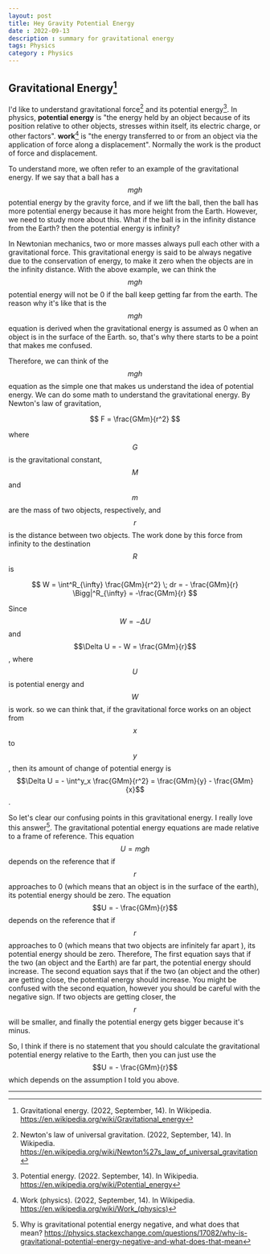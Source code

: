 ```yaml
---
layout: post
title: Hey Gravity Potential Energy
date : 2022-09-13
description : summary for gravitational energy
tags: Physics
category : Physics
---
```




## Gravitational Energy[^1]

I'd like to understand gravitational force[^2] and its potential energy[^3].  In physics, **potential energy** is "the energy held by an object because of its position relative to other objects, stresses within itself, its electric charge, or other factors".  **work**[^4] is "the energy transferred to or from an object via the application of force along a displacement". Normally the work is the product of force and displacement.

To understand more, we often refer to an example of the gravitational energy. If we say that a ball has a $$mgh$$ potential energy by the gravity force, and if we lift the ball, then the ball has more potential energy because it has more height from the Earth. However, we need to study more about this. What if the ball is in the infinity distance from the Earth? then the potential energy is infinity?

In Newtonian mechanics, two or more masses always pull each other with a gravitational force. This gravitational energy is said to be always negative due to the conservation of energy, to make it zero when the objects are in the infinity distance. With the above example, we can think the $$mgh$$ potential energy will not be 0 if the ball keep getting far from the earth. The reason why it's like that is the $$mgh$$ equation is derived when the gravitational energy is assumed as 0 when an object is in the surface of the Earth. so, that's why there starts to be a point that makes me confused. 

Therefore, we can think of the $$mgh$$ equation as the simple one that makes us understand the idea of potential energy. We can do some math to understand the gravitational energy. By Newton's law of gravitation,

$$
F = \frac{GMm}{r^2}
$$

where $$G$$ is the gravitational constant, $$M$$ and $$m$$ are the mass of two objects, respectively, and $$r$$ is the distance between two objects. The work done by this force from infinity to the destination $$R$$ is

$$
W = \int^R_{\infty} \frac{GMm}{r^2} \; dr = - \frac{GMm}{r} \Bigg|^R_{\infty} = -\frac{GMm}{r}
$$

Since $$W = - \Delta U$$ and $$\Delta U = - W = \frac{GMm}{r}$$, where $$U$$ is potential energy and $$W$$ is work. so we can think that, if the gravitational force works on an object from $$x$$ to $$y$$, then its amount of change of potential energy is $$\Delta U =   - \int^y_x \frac{GMm}{r^2} = \frac{GMm}{y}  - \frac{GMm}{x}$$.

So let's clear our confusing points in this gravitational energy. I really love this answer[^5]. The gravitational potential energy equations are made relative to a frame of reference. This equation $$U = mgh$$ depends on the reference that if $$r$$ approaches to 0 (which means that an object is in the surface of the earth), its potential energy should be zero. The equation $$U = - \frac{GMm}{r}$$ depends on the reference that if $$r$$ approaches to 0 (which means that two objects are infinitely far apart ), its potential energy should be zero. Therefore, The first equation says that if the two (an object and the Earth) are far part, the potential energy should increase. The second equation says that if the two (an object and the other) are getting close, the potential energy should increase. You might be confused with the second equation, however you should be careful with the negative sign. If two objects are getting closer, the $$r$$ will be smaller, and finally the potential energy gets bigger because it's minus.

So, I think if there is no statement that you should calculate the gravitational potential energy relative to the Earth, then you can just use the $$U = - \frac{GMm}{r}$$ which depends on the assumption I told you above.



---


[^1]: Gravitational energy. (2022, September, 14). In Wikipedia. https://en.wikipedia.org/wiki/Gravitational_energy
[^2]: Newton's law of universal gravitation. (2022, September, 14). In Wikipedia. https://en.wikipedia.org/wiki/Newton%27s_law_of_universal_gravitation
[^3]: Potential energy. (2022. September, 14). In Wikipedia. https://en.wikipedia.org/wiki/Potential_energy
[^4]: Work (physics). (2022, September, 14). In Wikipedia. https://en.wikipedia.org/wiki/Work_(physics)
[^5]: Why is gravitational potential energy negative, and what does that mean? https://physics.stackexchange.com/questions/17082/why-is-gravitational-potential-energy-negative-and-what-does-that-mean


